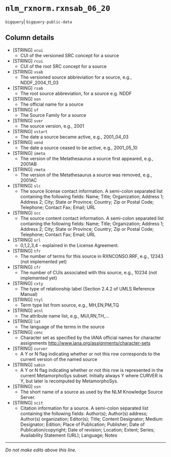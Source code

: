 # `nlm_rxnorm.rxnsab_06_20`
`bigquery`| `bigquery-public-data`

## Column details
* [STRING]    `vcui`
  - CUI of the versioned SRC concept for a source
* [STRING]    `rcui`
  - CUI of the root SRC concept for a source
* [STRING]    `vsab`
  - The versioned source abbreviation for a source, e.g., NDDF_2004_11_03
* [STRING]    `rsab`
  - The root source abbreviation, for a source e.g. NDDF
* [STRING]    `son`
  - The official name for a source
* [STRING]    `sf`
  - The Source Family for a source
* [STRING]    `sver`
  - The source version, e.g., 2001
* [STRING]    `vstart`
  - The date a source became active, e.g., 2001_04_03
* [STRING]    `vend`
  - The date a source ceased to be active, e.g., 2001_05_10
* [STRING]    `imeta`
  - The version of the Metathesaurus a source first appeared, e.g., 2001AB
* [STRING]    `rmeta`
  - The version of the Metathesaurus a source was removed, e.g., 2001AC
* [STRING]    `slc`
  - The source license contact information. A semi-colon separated list containing the following fields: Name; Title; Organization; Address 1; Address 2; City; State or Province; Country; Zip or Postal Code; Telephone; Contact Fax; Email; URL
* [STRING]    `scc`
  - The source content contact information. A semi-colon separated list containing the following fields: Name; Title; Organization; Address 1; Address 2; City; State or Province; Country; Zip or Postal Code; Telephone; Contact Fax; Email; URL
* [STRING]    `srl`
  - 0,1,2,3,4 - explained in the License Agreement.
* [STRING]    `tfr`
  - The number of terms for this source in RXNCONSO.RRF, e.g., 12343 (not implemented yet)
* [STRING]    `cfr`
  - The number of CUIs associated with this source, e.g., 10234 (not implemented yet)
* [STRING]    `cxty`
  - The type of relationship label (Section 2.4.2 of UMLS Reference Manual)
* [STRING]    `ttyl`
  - Term type list from source, e.g., MH,EN,PM,TQ
* [STRING]    `atnl`
  - The attribute name list, e.g., MUI,RN,TH,...
* [STRING]    `lat`
  - The language of the terms in the source
* [STRING]    `cenc`
  - Character set as specified by the IANA official names for character assignments http://www.iana.org/assignments/character-sets
* [STRING]    `curver`
  - A Y or N flag indicating whether or not this row corresponds to the current version of the named source
* [STRING]    `sabin`
  - A Y or N flag indicating whether or not this row is represented in the current MetamorphoSys subset. Initially always Y where CURVER is Y, but later is recomputed by MetamorphoSys.
* [STRING]    `ssn`
  - The short name of a source as used by the NLM Knowledge Source Server.
* [STRING]    `scit`
  - Citation information for a source. A semi-colon separated list containing the following fields: Author(s); Author(s) address; Author(s) organization; Editor(s); Title; Content Designator; Medium Designator; Edition; Place of Publication; Publisher; Date of Publication/copyright; Date of revision; Location; Extent; Series; Availability Statement (URL); Language; Notes

-------------------------------------------------------------------------------
*Do not make edits above this line.*
